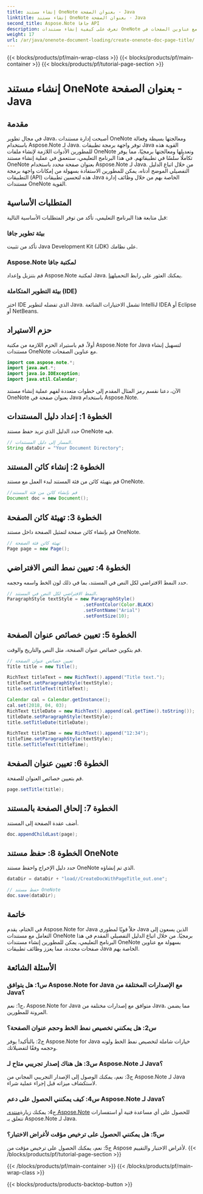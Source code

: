 ```yaml
---
title: إنشاء مستند OneNote بعنوان الصفحة - Java
linktitle: إنشاء مستند OneNote بعنوان الصفحة - Java
second_title: Aspose.Note جافا API
description: تعرف على كيفية إنشاء مستندات OneNote مع عناوين الصفحات في Java باستخدام Aspose.Note لـ Java. برنامج تعليمي شامل مع أمثلة التعليمات البرمجية.
weight: 17
url: /ar/java/onenote-document-loading/create-onenote-doc-page-title/
---
```


{{< blocks/products/pf/main-wrap-class >}}
{{< blocks/products/pf/main-container >}}
{{< blocks/products/pf/tutorial-page-section >}}

# إنشاء مستند OneNote بعنوان الصفحة - Java

## مقدمة

في مجال تطوير Java، أصبحت إدارة مستندات OneNote ومعالجتها بسيطة وفعالة باستخدام Aspose.Note لـ Java. توفر واجهة برمجة تطبيقات Java القوية هذه للمطورين الأدوات اللازمة لإنشاء ملفات OneNote وتعديلها ومعالجتها برمجيًا، مما يوفر تكاملًا سلسًا في تطبيقاتهم. في هذا البرنامج التعليمي، سنتعمق في عملية إنشاء مستند OneNote بعنوان صفحة محدد باستخدام Aspose.Note لـ Java. من خلال اتباع الدليل التفصيلي الموضح أدناه، يمكن للمطورين الاستفادة بسهولة من إمكانات واجهة برمجة التطبيقات (API) هذه لتحسين تطبيقات Java الخاصة بهم من خلال وظائف إدارة مستندات OneNote القوية.

## المتطلبات الأساسية

قبل متابعة هذا البرنامج التعليمي، تأكد من توفر المتطلبات الأساسية التالية:

### بيئة تطوير جافا

تأكد من تثبيت Java Development Kit (JDK) على نظامك.

### Aspose.Note لمكتبة جافا

 قم بتنزيل وإعداد Aspose.Note لمكتبة Java. يمكنك العثور على رابط التحميل[هنا](https://releases.aspose.com/note/java/).

### بيئة التطوير المتكاملة (IDE)

اختر IDE الذي تفضله لتطوير Java. تشمل الاختيارات الشائعة IntelliJ IDEA أو Eclipse أو NetBeans.

## حزم الاستيراد

أولاً، قم باستيراد الحزم اللازمة من مكتبة Aspose.Note for Java لتسهيل إنشاء مستندات OneNote مع عناوين الصفحات.

```java
import com.aspose.note.*;
import java.awt.*;
import java.io.IOException;
import java.util.Calendar;
```

الآن، دعنا نقسم رمز المثال المقدم إلى خطوات متعددة لفهم عملية إنشاء مستند OneNote بعنوان صفحة في Java باستخدام Aspose.Note.

## الخطوة 1: إعداد دليل المستندات

حدد الدليل الذي تريد حفظ مستند OneNote فيه.

```java
// المسار إلى دليل المستندات.
String dataDir = "Your Document Directory";
```

## الخطوة 2: إنشاء كائن المستند

قم بتهيئة كائن من فئة المستند لبدء العمل مع مستند OneNote.

```java
//قم بإنشاء كائن من فئة المستند
Document doc = new Document();
```

## الخطوة 3: تهيئة كائن الصفحة

قم بإنشاء كائن صفحة لتمثيل الصفحة داخل مستند OneNote.

```java
// تهيئة كائن فئة الصفحة
Page page = new Page();
```

## الخطوة 4: تعيين نمط النص الافتراضي

حدد النمط الافتراضي لكل النص في المستند، بما في ذلك لون الخط واسمه وحجمه.

```java
// النمط الافتراضي لكل النص في المستند.
ParagraphStyle textStyle = new ParagraphStyle()
                            .setFontColor(Color.BLACK)
                            .setFontName("Arial")
                            .setFontSize(10);
```

## الخطوة 5: تعيين خصائص عنوان الصفحة

قم بتكوين خصائص عنوان الصفحة، مثل النص والتاريخ والوقت.

```java
// تعيين خصائص عنوان الصفحة
Title title = new Title();

RichText titleText = new RichText().append("Title text.");
titleText.setParagraphStyle(textStyle);
title.setTitleText(titleText);

Calendar cal = Calendar.getInstance();
cal.set(2018, 04, 03);
RichText titleDate = new RichText().append(cal.getTime().toString());
titleDate.setParagraphStyle(textStyle);
title.setTitleDate(titleDate);

RichText titleTime = new RichText().append("12:34");
titleTime.setParagraphStyle(textStyle);
title.setTitleText(titleTime);
```

## الخطوة 6: تعيين عنوان الصفحة

قم بتعيين خصائص العنوان للصفحة.

```java
page.setTitle(title);
```

## الخطوة 7: إلحاق الصفحة بالمستند

أضف عقدة الصفحة إلى المستند.

```java
doc.appendChildLast(page);
```

## الخطوة 8: حفظ مستند OneNote

حدد دليل الإخراج واحفظ مستند OneNote الذي تم إنشاؤه.

```java
dataDir = dataDir + "load//CreateDocWithPageTitle_out.one";

// حفظ مستند OneNote
doc.save(dataDir);
```

## خاتمة

في الختام، يقدم Aspose.Note for Java حلاً قويًا لمطوري Java الذين يسعون إلى التعامل مع مستندات OneNote برمجيًا. من خلال اتباع الدليل التفصيلي المقدم في هذا البرنامج التعليمي، يمكن للمطورين إنشاء مستندات OneNote بسهولة مع عناوين صفحات محددة، مما يعزز وظائف تطبيقات Java الخاصة بهم.

## الأسئلة الشائعة

### س1: هل يتوافق Aspose.Note for Java مع الإصدارات المختلفة من Java؟

ج1: نعم، Aspose.Note for Java متوافق مع إصدارات مختلفة من Java، مما يضمن المرونة للمطورين.

### س2: هل يمكنني تخصيص نمط الخط وحجم عنوان الصفحة؟

ج2: بالتأكيد! يوفر Aspose.Note for Java خيارات شاملة لتخصيص نمط الخط ولونه وحجمه وفقًا لتفضيلاتك.

### س3: هل هناك إصدار تجريبي متاح لـ Aspose.Note لـ Java؟

ج3: نعم، يمكنك الوصول إلى الإصدار التجريبي المجاني من Aspose.Note لـ Java لاستكشاف ميزاته قبل إجراء عملية شراء.

### س4: كيف يمكنني الحصول على دعم Aspose.Note لـ Java؟

ج4: يمكنك زيارة[منتدى Aspose.Note](https://forum.aspose.com/c/note/28) للحصول على أي مساعدة فنية أو استفسارات تتعلق بـ Aspose.Note لـ Java.

### س5: هل يمكنني الحصول على ترخيص مؤقت لأغراض الاختبار؟

ج5: نعم، يمكنك الحصول على ترخيص مؤقت من Aspose لأغراض الاختبار والتقييم.
{{< /blocks/products/pf/tutorial-page-section >}}

{{< /blocks/products/pf/main-container >}}
{{< /blocks/products/pf/main-wrap-class >}}

{{< blocks/products/products-backtop-button >}}
